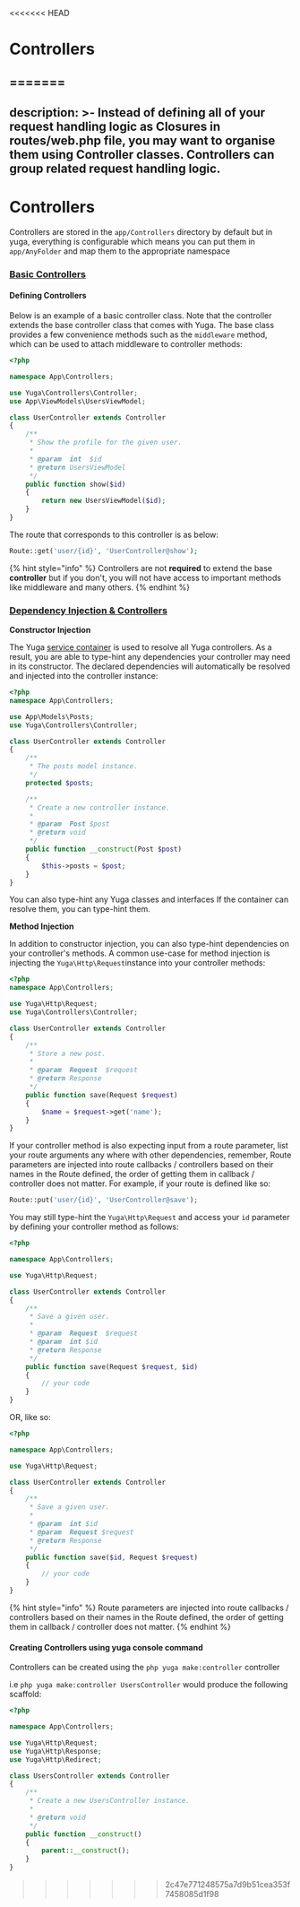 <<<<<<< HEAD
# Controllers

=======
---
description: >-
  Instead of defining all of your request handling logic as Closures in
  routes/web.php file, you may want to organise them using Controller classes.
  Controllers can group related request handling logic.
---

# Controllers

Controllers are stored in the `app/Controllers` directory by default but in yuga, everything is configurable which means you can put them in `app/AnyFolder` and map them to the appropriate namespace

### [Basic Controllers](https://laravel.com/docs/5.7/controllers#basic-controllers)

#### Defining Controllers

Below is an example of a basic controller class. Note that the controller extends the base controller class that comes with Yuga. The base class provides a few convenience methods such as the `middleware` method, which can be used to attach middleware to controller methods:

```php
<?php

namespace App\Controllers;

use Yuga\Controllers\Controller;
use App\ViewModels\UsersViewModel;

class UserController extends Controller
{
    /**
     * Show the profile for the given user.
     *
     * @param  int  $id
     * @return UsersViewModel
     */
    public function show($id)
    {
        return new UsersViewModel($id);
    }
}
```

The route that corresponds to this controller is as below:

```php
Route::get('user/{id}', 'UserController@show');
```

{% hint style="info" %}
Controllers are not **required** to extend the base **controller** but if you don't, you will not have access to important methods like middleware and many others.
{% endhint %}

### [Dependency Injection & Controllers](https://laravel.com/docs/5.7/controllers#dependency-injection-and-controllers)

**Constructor Injection**

The Yuga [service container](https://yuga-framework.gitbook.io/documentation/providers) is used to resolve all Yuga controllers. As a result, you are able to type-hint any dependencies your controller may need in its constructor. The declared dependencies will automatically be resolved and injected into the controller instance:

```php
<?php
namespace App\Controllers;

use App\Models\Posts;
use Yuga\Controllers\Controller;

class UserController extends Controller
{
    /**
     * The posts model instance.
     */
    protected $posts;

    /**
     * Create a new controller instance.
     *
     * @param  Post $post
     * @return void
     */
    public function __construct(Post $post)
    {
        $this->posts = $post;
    }
}
```

You can also type-hint any Yuga classes and interfaces If the container can resolve them, you can type-hint them. 

**Method Injection**

In addition to constructor injection, you can also type-hint dependencies on your controller's methods. A common use-case for method injection is injecting the `Yuga\Http\Request`instance into your controller methods:

```php
<?php
namespace App\Controllers;

use Yuga\Http\Request;
use Yuga\Controllers\Controller;

class UserController extends Controller
{
    /**
     * Store a new post.
     *
     * @param  Request  $request
     * @return Response
     */
    public function save(Request $request)
    {
        $name = $request->get('name');
    }
}
```

If your controller method is also expecting input from a route parameter, list your route arguments any where with other dependencies, remember, Route parameters are injected into route callbacks / controllers based on their names in the Route defined, the order of getting them in callback / controller does not matter. For example, if your route is defined like so:

```php
Route::put('user/{id}', 'UserController@save');
```

You may still type-hint the `Yuga\Http\Request` and access your `id` parameter by defining your controller method as follows:

```php
<?php

namespace App\Controllers;

use Yuga\Http\Request;

class UserController extends Controller
{
    /**
     * Save a given user.
     *
     * @param  Request  $request
     * @param  int $id
     * @return Response
     */
    public function save(Request $request, $id)
    {
        // your code
    }
}

```

OR, like so:

```php
<?php

namespace App\Controllers;

use Yuga\Http\Request;

class UserController extends Controller
{
    /**
     * Save a given user.
     *
     * @param  int $id
     * @param  Request $request
     * @return Response
     */
    public function save($id, Request $request)
    {
        // your code
    }
}

```

{% hint style="info" %}
Route parameters are injected into route callbacks / controllers based on their names in the Route defined, the order of getting them in callback / controller does not matter.
{% endhint %}

#### Creating Controllers using yuga console command

Controllers can be created using the `php yuga make:controller` controller

i.e `php yuga make:controller UsersController` would produce the following scaffold:

```php
<?php

namespace App\Controllers;

use Yuga\Http\Request;
use Yuga\Http\Response;
use Yuga\Http\Redirect;

class UsersController extends Controller
{
    /**
     * Create a new UsersController instance.
     *
     * @return void
     */
    public function __construct()
    {
        parent::__construct();
    }
}

```

>>>>>>> 2c47e771248575a7d9b51cea353f7458085d1f98
